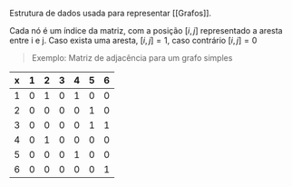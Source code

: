 
Estrutura de dados usada para representar [[Grafos]].

Cada nó é um índice da matriz, com a posição $[i, j]$ representado a aresta entre i e j. Caso exista uma aresta, $[i, j] = 1$, caso contrário $[i, j] = 0$


> Exemplo: Matriz de adjacência para um grafo simples

| x   | 1   | 2   | 3   | 4   | 5   | 6   |
| --- | --- | --- | --- | --- | --- | --- |
| 1   | 0   | 1   | 0   | 1   | 0   | 0   |
| 2   | 0   | 0   | 0   | 0   | 1   | 0   |
| 3   | 0   | 0   | 0   | 0   | 1   | 1   |
| 4   | 0   | 1   | 0   | 0   | 0   | 0   |
| 5   | 0   | 0   | 0   | 1   | 0   | 0   |
| 6   | 0   | 0   | 0   | 0   | 0   | 1   |
